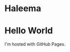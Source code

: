 # Haleema
<!doctype html>
<html>
<body>
<h1>Hello World</h1>
<p>I'm hosted with GitHub Pages.</p>
</body>
</html>
